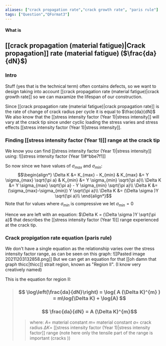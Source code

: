 ```yaml
---
aliases: ["crack propagation rate","crack growth rate", "paris rule"]
tags: ["Question","QFormat3"]
---
```


#### What is
## [[crack propagation (material fatigue)|Crack propagation]] rate (material fatigue) ($\frac{da}{dN}$)
### Intro
Stuff (yes that is the technical term) often contains defects, so we want to design taking into account [[crack propagation rate (material fatigue)|crack growth rate]] so we can maxamize the lifespan of our construction.

Since [[crack propagation rate (material fatigue)|crack propagation rate]] is the rate of change of crack radius per cycle it is equal to $\frac{da}{dN}$
We also know that the [[stress intensity factor (Year 1)|stress intensity]] will vary at the crack tip since under cyclic loading the stress varies and stress effects [[stress intensity factor (Year 1)|stress intensity]].

### Finding [[stress intensity factor (Year 1)]] range at the crack tip

We know you can find [[stress intensity factor (Year 1)|stress intensity]] using:
![[stress intensity factor (Year 1)#^bbe7f1]]

So now since we have values of $\sigma_{max}$ and $\sigma_{min}$:
$$\begin{align*}
\Delta K &= K_{max} - K_{min} & K_{max} &= Y \sigma_{max} \sqrt{\pi a} & K_{min} &= Y \sigma_{min} \sqrt{\pi a}\\
\Delta K &= Y \sigma_{max} \sqrt{\pi a} - Y \sigma_{min} \sqrt{\pi a}\\
\Delta K &=  (\sigma_{max}-\sigma_{min}) Y  \sqrt{\pi a}\\
\Delta K &=  (\Delta \sigma )Y  \sqrt{\pi a}\\
\end{align*}$$
Note that for values where $\sigma_{min}$ is compressive we let $\sigma_{min}=0$

Hence we are left with an equation: $\Delta K =  (\Delta \sigma )Y  \sqrt{\pi a}$ that describes the [[stress intensity factor (Year 1)]] range experienced at the crack tip.

### Crack propigation rate equation (paris rule)
We don't have a single equation as the relationship varies over the stress intensity factor range, as can be seen on this graph:
![[Pasted image 20211203132858.png]]
But we can get an equation for that [[oh damn that graph thicc|thicc]] strait region, known as "Region II". (I know very creatively named)

This is the equation for region II:
> ### $$ \log\left(\frac{da}{dN}\right) = \log( A (\Delta K)^{m} ) = m\log(\Delta K) + \log(A) $$ 
> ### $$ \frac{da}{dN} = A (\Delta K)^{m}$$ 
>> where:
>> $A=$ material constant 
>> $m=$ material constant
>> $a=$ crack radius
>> $\Delta K=$ [[stress intensity factor (Year 1)|stress intensity factor]] range (note here only the tensile part of the range is important (cracks ))

